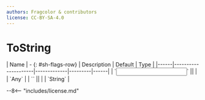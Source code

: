 ```yaml
---
authors: Fragcolor & contributors
license: CC-BY-SA-4.0
---
```



# ToString

<div class="sh-parameters" markdown="1">
| Name | - {: #sh-flags-row} | Description | Default | Type |
|------|---------------------|-------------|---------|------|
| `<input>` || | | `Any` |
| `<output>` || | | `String` |

</div>



--8<-- "includes/license.md"
